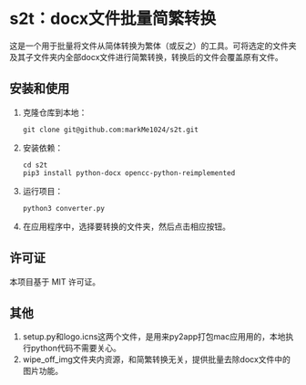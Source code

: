 # s2t：docx文件批量简繁转换

这是一个用于批量将文件从简体转换为繁体（或反之）的工具。可将选定的文件夹及其子文件夹内全部docx文件进行简繁转换，转换后的文件会覆盖原有文件。



## 安装和使用

1. 克隆仓库到本地：

   ```
   git clone git@github.com:markMe1024/s2t.git
   ```

   

2. 安装依赖：

   ```
   cd s2t	
   pip3 install python-docx opencc-python-reimplemented 
   ```

   

3. 运行项目：

   ```
   python3 converter.py
   ```

   

4. 在应用程序中，选择要转换的文件夹，然后点击相应按钮。

   

## 许可证

本项目基于 MIT 许可证。



## 其他

1. setup.py和logo.icns这两个文件，是用来py2app打包mac应用用的，本地执行python代码不需要关心。
2. wipe_off_img文件夹内资源，和简繁转换无关，提供批量去除docx文件中的图片功能。
